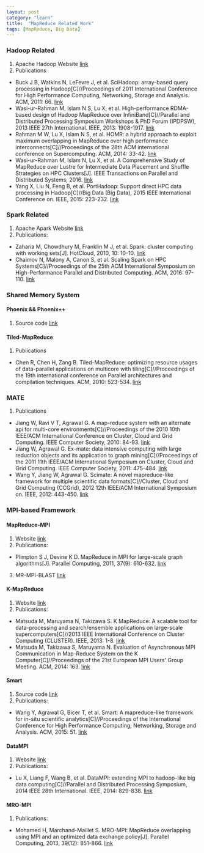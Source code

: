 ```yaml
---
layout: post
category: "learn"
title:  "MapReduce Related Work"
tags: [MapReduce, Big Data]
---
```

### Hadoop Related
1. Apache Hadoop Website [link](http://hadoop.apache.org)
2. Publications
* Buck J B, Watkins N, LeFevre J, et al. SciHadoop: array-based query processing in Hadoop[C]//Proceedings of 2011 International Conference for High Performance Computing, Networking, Storage and Analysis. ACM, 2011: 66. [link](http://dl.acm.org/citation.cfm?id=2063473)
* Wasi-ur-Rahman M, Islam N S, Lu X, et al. High-performance RDMA-based design of Hadoop MapReduce over InfiniBand[C]//Parallel and Distributed Processing Symposium Workshops & PhD Forum (IPDPSW), 2013 IEEE 27th International. IEEE, 2013: 1908-1917. [link](http://ieeexplore.ieee.org/document/6651094/?arnumber=6651094)
* Rahman M W, Lu X, Islam N S, et al. HOMR: a hybrid approach to exploit maximum overlapping in MapReduce over high performance interconnects[C]//Proceedings of the 28th ACM international conference on Supercomputing. ACM, 2014: 33-42. [link](http://dl.acm.org/citation.cfm?id=2597684)
* Wasi-ur-Rahman M, Islam N, Lu X, et al. A Comprehensive Study of MapReduce over Lustre for Intermediate Data Placement and Shuffle Strategies on HPC Clusters[J]. IEEE Transactions on Parallel and Distributed Systems, 2016. [link](http://ieeexplore.ieee.org/abstract/document/7514945/)
* Yang X, Liu N, Feng B, et al. PortHadoop: Support direct HPC data processing in Hadoop[C]//Big Data (Big Data), 2015 IEEE International Conference on. IEEE, 2015: 223-232. [link](http://ieeexplore.ieee.org/document/7363759/?arnumber=7363759)

### Spark Related
1. Apache Apark Website [link](http://spark.apache.org)
2. Publications:
* Zaharia M, Chowdhury M, Franklin M J, et al. Spark: cluster computing with working sets[J]. HotCloud, 2010, 10: 10-10. [link](http://static.usenix.org/legacy/events/hotcloud10/tech/full_papers/Zaharia.pdf)
* Chaimov N, Malony A, Canon S, et al. Scaling Spark on HPC Systems[C]//Proceedings of the 25th ACM International Symposium on High-Performance Parallel and Distributed Computing. ACM, 2016: 97-110. [link](http://dl.acm.org/citation.cfm?id=2907310)

### Shared Memory System

#### Phoenix && Phoenix++
1. Source code [link](https://github.com/kozyraki/phoenix)

#### Tiled-MapReduce
1. Publications
* Chen R, Chen H, Zang B. Tiled-MapReduce: optimizing resource usages of data-parallel applications on multicore with tiling[C]//Proceedings of the 19th international conference on Parallel architectures and compilation techniques. ACM, 2010: 523-534. [link](http://dl.acm.org/citation.cfm?id=1854337)

### MATE
1. Publications
* Jiang W, Ravi V T, Agrawal G. A map-reduce system with an alternate api for multi-core environments[C]//Proceedings of the 2010 10th IEEE/ACM International Conference on Cluster, Cloud and Grid Computing. IEEE Computer Society, 2010: 84-93. [link](http://dl.acm.org/citation.cfm?id=1845223)
* Jiang W, Agrawal G. Ex-mate: data intensive computing with large reduction objects and its application to graph mining[C]//Proceedings of the 2011 11th IEEE/ACM International Symposium on Cluster, Cloud and Grid Computing. IEEE Computer Society, 2011: 475-484. [link](http://dl.acm.org/citation.cfm?id=2007356)
* Wang Y, Jiang W, Agrawal G. Scimate: A novel mapreduce-like framework for multiple scientific data formats[C]//Cluster, Cloud and Grid Computing (CCGrid), 2012 12th IEEE/ACM International Symposium on. IEEE, 2012: 443-450. [link](http://ieeexplore.ieee.org/document/6217452/?arnumber=6217452)


### MPI-based Framework

#### MapReduce-MPI
1. Website [link](http://mapreduce.sandia.gov)
2. Publications:
* Plimpton S J, Devine K D. MapReduce in MPI for large-scale graph algorithms[J]. Parallel Computing, 2011, 37(9): 610-632. [link](http://www.sciencedirect.com/science/article/pii/S0167819111000172)
3. MR-MPI-BLAST [link](https://github.com/andreyto/mr-mpi-blast)

#### K-MapReduce
1. Website [link](http://mt.aics.riken.jp/kmr/Wiki.jsp?page=Main)
2. Publications:
* Matsuda M, Maruyama N, Takizawa S. K MapReduce: A scalable tool for data-processing and search/ensemble applications on large-scale supercomputers[C]//2013 IEEE International Conference on Cluster Computing (CLUSTER). IEEE, 2013: 1-8. [link](http://ieeexplore.ieee.org/document/6702663/?arnumber=6702663&tag=1)
* Matsuda M, Takizawa S, Maruyama N. Evaluation of Asynchronous MPI Communication in Map-Reduce System on the K Computer[C]//Proceedings of the 21st European MPI Users' Group Meeting. ACM, 2014: 163. [link](http://dl.acm.org/citation.cfm?id=2642800)

#### Smart
1. Source code [link](https://github.com/SciPioneer/Smart)
2. Publications:
* Wang Y, Agrawal G, Bicer T, et al. Smart: A mapreduce-like framework for in-situ scientific analytics[C]//Proceedings of the International Conference for High Performance Computing, Networking, Storage and Analysis. ACM, 2015: 51. [link](http://dl.acm.org/citation.cfm?id=2807650)

#### DataMPI
1. Website [link](http://datampi.org)
2. Publications:
* Lu X, Liang F, Wang B, et al. DataMPI: extending MPI to hadoop-like big data computing[C]//Parallel and Distributed Processing Symposium, 2014 IEEE 28th International. IEEE, 2014: 829-838. [link](http://ieeexplore.ieee.org/document/6877314/?arnumber=6877314)

#### MRO-MPI
1. Publications:
* Mohamed H, Marchand-Maillet S. MRO-MPI: MapReduce overlapping using MPI and an optimized data exchange policy[J]. Parallel Computing, 2013, 39(12): 851-866. [link](http://www.sciencedirect.com/science/article/pii/S0167819113001026)
